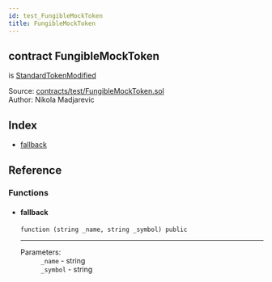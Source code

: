 ```yaml
---
id: test_FungibleMockToken
title: FungibleMockToken
---
```


<div class="contract-doc"><div class="contract"><h2 class="contract-header"><span class="contract-kind">contract</span> FungibleMockToken</h2><p class="base-contracts"><span>is</span> <a href="2key_singleton-contracts_StandardTokenModified.html">StandardTokenModified</a></p><div class="source">Source: <a href="https://github.com/2keynet/web3-alpha/blob/v0.0.3/contracts/test/FungibleMockToken.sol" target="_blank">contracts/test/FungibleMockToken.sol</a></div><div class="author">Author: Nikola Madjarevic</div></div><div class="index"><h2>Index</h2><ul><li><a href="test_FungibleMockToken.html#">fallback</a></li></ul></div><div class="reference"><h2>Reference</h2><div class="functions"><h3>Functions</h3><ul><li><div class="item function"><span id="fallback" class="anchor-marker"></span><h4 class="name">fallback</h4><div class="body"><code class="signature">function <strong></strong><span>(string _name, string _symbol) </span><span>public </span></code><hr/><dl><dt><span class="label-parameters">Parameters:</span></dt><dd><div><code>_name</code> - string</div><div><code>_symbol</code> - string</div></dd></dl></div></div></li></ul></div></div></div>
